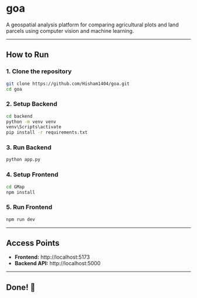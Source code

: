 # goa

A geospatial analysis platform for comparing agricultural plots and land parcels using computer vision and machine learning.

---

## How to Run

### 1. Clone the repository
```bash
git clone https://github.com/Hisham1404/goa.git
cd goa
```

### 2. Setup Backend
```bash
cd backend
python -m venv venv
venv\Scripts\activate
pip install -r requirements.txt
```

### 3. Run Backend
```bash
python app.py
```

### 4. Setup Frontend
```bash
cd GMap
npm install
```

### 5. Run Frontend
```bash
npm run dev
```

---

## Access Points

* **Frontend:** http://localhost:5173
* **Backend API:** http://localhost:5000

---

## Done! 🎉